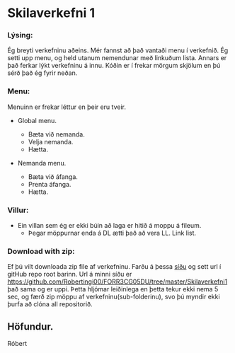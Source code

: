 # Skilaverkefni 1


### Lýsing:
Ég breyti verkefninu aðeins. Mér fannst að það vantaði menu í verkefnið. Ég setti upp menu, og held utanum nemendunar með linkuðum lista. Annars er það ferkar lýkt verkefninu á innu. Kóðin er í frekar mörgum skjölum en þú sérð það ég fyrir neðan.

### Menu:
Menuinn er frekar léttur en þeir eru tveir.
* Global menu.
    * Bæta við nemanda.
    * Velja nemanda.
    * Hætta.
    
* Nemanda menu.
    * Bæta við áfanga.
    * Prenta áfanga.
    * Hætta.
    
    
### Villur:
* Ein villan sem ég er ekki búin að laga er hitið á moppu á fileum.
    * Þegar möppurnar enda á DL ætti það að vera LL. Link list.
    
    
### Download with zip:
Ef þú vilt downloada zip file af verkefninu. Farðu á þessa [síðu](https://kinolien.github.io/gitzip/) og sett url í gitHub repo root barinn.
Url á minni síðu er https://github.com/Robertingi00/FORR3CG05DU/tree/master/Skilaverkefni1 það sama og er uppi. Þetta hljómar leiðinlega en þetta tekur ekki nema 5 sec, og færð zip möppu af verkefninu(sub-folderinu), svo þú myndir ekki þurfa að clóna all repositorið.
    
## Höfundur.
Róbert